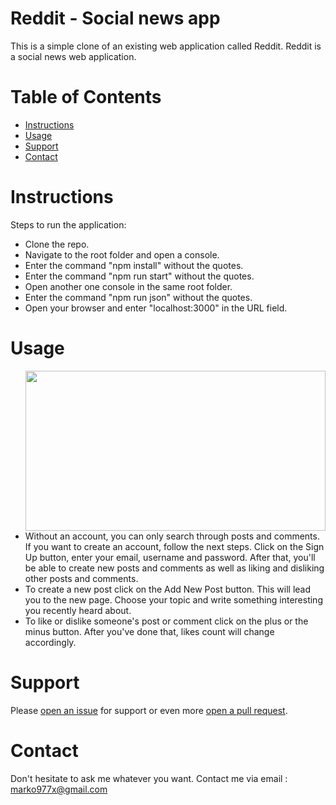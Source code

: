 # Reddit - Social news app
This is a simple clone of an existing web application called Reddit. Reddit is a social news web application.

# Table of Contents
* [Instructions](#instructions)
* [Usage](#usage)
* [Support](#support)
* [Contact](#contact)

<a name="instructions"></a>
# Instructions
Steps to run the application:

* Clone the repo.
* Navigate to the root folder and open a console.
* Enter the command "npm install" without the quotes.
* Enter the command "npm run start" without the quotes.
* Open another one console in the same root folder.
* Enter the command "npm run json" without the quotes.
* Open your browser and enter "localhost:3000" in the URL field.

<a name="usage"></a>
# Usage
<img src="https://media.giphy.com/media/hRBMjgnA5xjHLShJJ2/giphy.gif" width=480 height=256 align=right></img>

* Without an account, you can only search through posts and comments. 
If you want to create an account, follow the next steps. 
Click on the Sign Up button, enter your email, username and password. 
After that, you'll be able to create new posts and comments as well as liking and disliking other posts and comments.
* To create a new post click on the Add New Post button. This will lead you to the new page.
Choose your topic and write something interesting you recently heard about.
* To like or dislike someone's post or comment click on the plus or the minus button. 
After you've done that, likes count will change accordingly.

<a name="support"></a>
# Support
Please [open an issue](https://github.com/marko977x/reddit/issues) for support or even more [open a pull request](https://github.com/marko977x/reddit/pulls).

<a name="contact"></a>
# Contact
Don't hesitate to ask me whatever you want. Contact me via email : marko977x@gmail.com
